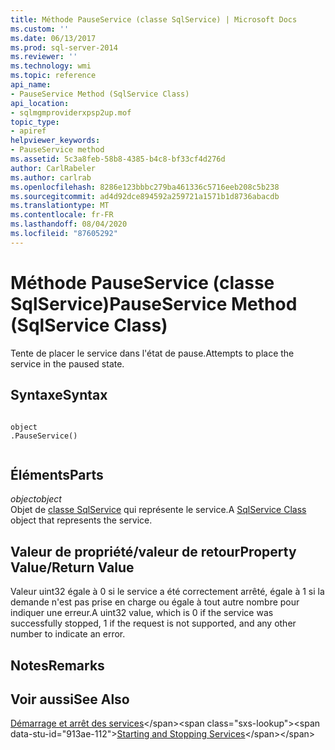 ```yaml
---
title: Méthode PauseService (classe SqlService) | Microsoft Docs
ms.custom: ''
ms.date: 06/13/2017
ms.prod: sql-server-2014
ms.reviewer: ''
ms.technology: wmi
ms.topic: reference
api_name:
- PauseService Method (SqlService Class)
api_location:
- sqlmgmproviderxpsp2up.mof
topic_type:
- apiref
helpviewer_keywords:
- PauseService method
ms.assetid: 5c3a8feb-58b8-4385-b4c8-bf33cf4d276d
author: CarlRabeler
ms.author: carlrab
ms.openlocfilehash: 8286e123bbbc279ba461336c5716eeb208c5b238
ms.sourcegitcommit: ad4d92dce894592a259721a1571b1d8736abacdb
ms.translationtype: MT
ms.contentlocale: fr-FR
ms.lasthandoff: 08/04/2020
ms.locfileid: "87605292"
---
```

# <a name="pauseservice-method-sqlservice-class"></a><span data-ttu-id="913ae-102">Méthode PauseService (classe SqlService)</span><span class="sxs-lookup"><span data-stu-id="913ae-102">PauseService Method (SqlService Class)</span></span>
  <span data-ttu-id="913ae-103">Tente de placer le service dans l'état de pause.</span><span class="sxs-lookup"><span data-stu-id="913ae-103">Attempts to place the service in the paused state.</span></span>  
  
## <a name="syntax"></a><span data-ttu-id="913ae-104">Syntaxe</span><span class="sxs-lookup"><span data-stu-id="913ae-104">Syntax</span></span>  
  
```  
  
object  
.PauseService()  
  
```  
  
## <a name="parts"></a><span data-ttu-id="913ae-105">Éléments</span><span class="sxs-lookup"><span data-stu-id="913ae-105">Parts</span></span>  
 <span data-ttu-id="913ae-106">*object*</span><span class="sxs-lookup"><span data-stu-id="913ae-106">*object*</span></span>  
 <span data-ttu-id="913ae-107">Objet de [classe SqlService](sqlservice-class.md) qui représente le service.</span><span class="sxs-lookup"><span data-stu-id="913ae-107">A [SqlService Class](sqlservice-class.md) object that represents the service.</span></span>  
  
## <a name="property-valuereturn-value"></a><span data-ttu-id="913ae-108">Valeur de propriété/valeur de retour</span><span class="sxs-lookup"><span data-stu-id="913ae-108">Property Value/Return Value</span></span>  
 <span data-ttu-id="913ae-109">Valeur uint32 égale à 0 si le service a été correctement arrêté, égale à 1 si la demande n'est pas prise en charge ou égale à tout autre nombre pour indiquer une erreur.</span><span class="sxs-lookup"><span data-stu-id="913ae-109">A uint32 value, which is 0 if the service was successfully stopped, 1 if the request is not supported, and any other number to indicate an error.</span></span>  
  
## <a name="remarks"></a><span data-ttu-id="913ae-110">Notes</span><span class="sxs-lookup"><span data-stu-id="913ae-110">Remarks</span></span>  
  
## <a name="see-also"></a><span data-ttu-id="913ae-111">Voir aussi</span><span class="sxs-lookup"><span data-stu-id="913ae-111">See Also</span></span>  
 <span data-ttu-id="913ae-112">[Démarrage et arrêt des services](https://technet.microsoft.com/library/ms174886\(v=sql.105\).aspx)</span><span class="sxs-lookup"><span data-stu-id="913ae-112">[Starting and Stopping Services](https://technet.microsoft.com/library/ms174886\(v=sql.105\).aspx)</span></span>  
  
  
